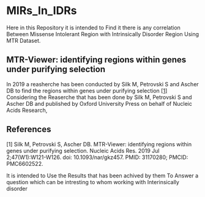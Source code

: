 # MIRs_In_IDRs
Here in this Repository it is intended to Find it there is any correlation Between Missense Intolerant Region with Intrinsically Disorder Region Using MTR Dataset.

## MTR-Viewer: identifying regions within genes under purifying selection
In 2019 a reasherche has been conducted by Silk M, Petrovski S and Ascher DB to find the regions within genes under purifying selection [[1]](#1)
Considering the Reaserche that has been done by Silk M, Petrovski S and Ascher DB and published by Oxford University Press on behalf of Nucleic Acids Research,

## References
<a id="1">[1]</a> 
Silk M, Petrovski S, Ascher DB. MTR-Viewer: identifying regions within genes under purifying selection. Nucleic Acids Res. 2019 Jul 2;47(W1):W121-W126. doi: 10.1093/nar/gkz457. PMID: 31170280; PMCID: PMC6602522.



It is intended to Use the Results that has been achived by them To Answer a question which can be intresting to whom working with Interinsically disorder 
